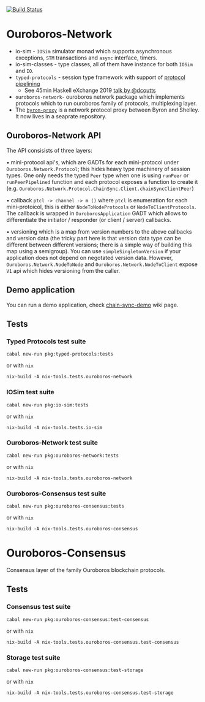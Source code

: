 [![Build Status](https://badge.buildkite.com/3c5e581fd69202ceddd64e91351846c41baa285aaca835cdd9.svg?style=flat-square&branch=master)](https://buildkite.com/input-output-hk/ouroboros-network)

# Ouroboros-Network

* io-sim - `IOSim` simulator monad which supports asynchronous exceptions,
  `STM` transactions and `async` interface, timers. 
* io-sim-classes - type classes, all of them have instance for both `IOSim` and
  `IO`.
* `typed-protocols` - session type framework with support of [protocol pipelining](https://en.wikipedia.org/wiki/Protocol_pipelining)
  * See 45min Haskell eXchange 2019 [talk by @dcoutts](https://skillsmatter.com/skillscasts/14633-45-minute-talk-by-duncan-coutts)
* `ouroboros-network`- ouroboros network package which implements protocols
  which to run ouroboros family of protocols, multiplexing layer.
* The [`byron-proxy`](https://github.com/input-output-hk/cardano-byron-proxy) is a network protocol proxy between Byron and Shelley.
  It now lives in a seaprate repository.

## Ouroboros-Network API

The API consisists of three layers:

• mini-protocol api's, which are GADTs for each mini-protocol under `Ouroboros.Network.Protocol`; this hides heavy type machinery of session types.  One only needs the typed `Peer` type  when one is using `runPeer` or `runPeerPipelined` function and each protocol exposes a function to create it (e.g. `Ouroboros.Network.Protocol.ChainSync.Client.chainSyncClientPeer`)

• callback `ptcl -> channel -> m ()` where `ptcl` is enumeration for each mini-protoicol, this is either `NodeToNodeProtocols` or `NodeToClientProtocols`.  The callback is wrapped in `OuroborosApplication` GADT which allows to differentiate the initiator / responder (or client / server) callbacks.

• versioning which is a map from version numbers to the above callbacks and version data (the tricky part here is that version data type can be different between different versions; there is a simple way of building this map using a semigroup). You can use `simpleSingletonVersion` if your application does not depend on negotated version data.  However, `Ouroboros.Network.NodeToNode` and `Ouroboros.Network.NodeToClient` expose `V1` api which hides versioning from the caller.

## Demo application

You can run a demo application, check
[chain-sync-demo](https://github.com/input-output-hk/ouroboros-network/wiki/Ouroboros-Network-Demo)
wiki page.

## Tests

### Typed Protocols test suite
```
cabal new-run pkg:typed-protocols:tests
```
or with `nix`
```
nix-build -A nix-tools.tests.ouroboros-network
```
### IOSim test suite
```
cabal new-run pkg:io-sim:tests
```
or with `nix`
```
nix-build -A nix-tools.tests.io-sim
```
### Ouroboros-Network test suite
```
cabal new-run pkg:ouroboros-network:tests
```
or with `nix`
```
nix-build -A nix-tools.tests.ouroboros-network
```
### Ouroboros-Consensus test suite
```
cabal new-run pkg:ouroboros-consensus:tests
```
or with `nix`
```
nix-build -A nix-tools.tests.ouroboros-consensus
```

# Ouroboros-Consensus

Consensus layer of the family Ouroboros blockchain protocols.

## Tests

### Consensus test suite
```
cabal new-run pkg:ouroboros-consensus:test-consensus
```
or with `nix`
```
nix-build -A nix-tools.tests.ouroboros-consensus.test-consensus
```
### Storage test suite
```
cabal new-run pkg:ouroboros-consensus:test-storage
```
or with `nix`
```
nix-build -A nix-tools.tests.ouroboros-consensus.test-storage
```
